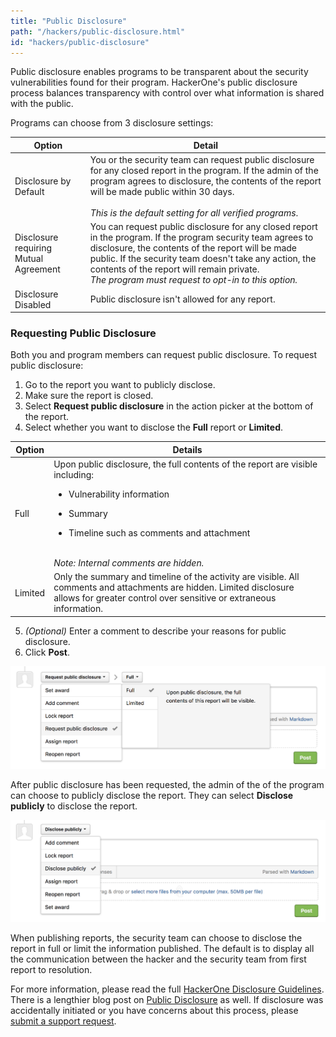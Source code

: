 ```yaml
---
title: "Public Disclosure"
path: "/hackers/public-disclosure.html"
id: "hackers/public-disclosure"
---
```


Public disclosure enables programs to be transparent about the security vulnerabilities found for their program. HackerOne's public disclosure process balances transparency with control over what information is shared with the public.  

Programs can choose from 3 disclosure settings:

Option | Detail
------ | -------
Disclosure by Default | You or the security team can request public disclosure for any closed report in the program. If the admin of the program agrees to disclosure, the contents of the report will be made public within 30 days.<br> <br>*This is the default setting for all verified programs*.
Disclosure requiring Mutual Agreement | You can request public disclosure for any closed report in the program. If the program security team agrees to disclosure, the contents of the report will be made public. If the security team doesn't take any action, the contents of the report will remain private. <br>*The program must request to opt-in to this option.*
Disclosure Disabled | Public disclosure isn't allowed for any report.

### Requesting Public Disclosure
Both you and program members can request public disclosure. To request public disclosure:
1) Go to the report you want to publicly disclose.
2) Make sure the report is closed.
3) Select **Request public disclosure** in the action picker at the bottom of the report.
4) Select whether you want to disclose the **Full** report or **Limited**.

Option | Details
------ | -------
Full | Upon public disclosure, the full contents of the report are visible including:<ul><li>Vulnerability information</li></ul><ul><li>Summary</li></ul><ul><li>Timeline such as comments and attachment</li></ul><br>*Note: Internal comments are hidden.*  
Limited | Only the summary and timeline of the activity are visible. All comments and attachments are hidden. Limited disclosure allows for greater control over sensitive or extraneous information.

5) *(Optional)* Enter a comment to describe your reasons for public disclosure.
6) Click **Post**.    

![public-disclosure-2](./images/public-disclosure-2.png)

After public disclosure has been requested, the admin of the of the program can choose to publicly disclose the report. They can select **Disclose publicly** to disclose the report.

![public-disclosure-3](./images/public-disclosure-3.png)

When publishing reports, the security team can choose to disclose the report in full or limit the information published. The default is to display all the communication between the hacker and the security team from first report to resolution. 

For more information, please read the full [HackerOne Disclosure Guidelines](https://hackerone.com/disclosure-guidelines).  There is a lengthier blog post on [Public Disclosure](https://hackerone.com/blog/public-disclosure-on-hackerone?utm_source=h1&utm_medium=help&utm_campaign=hdpdw) as well.  If disclosure was accidentally initiated or you have concerns about this process, please [submit a support request](https://support.hackerone.com/hc/en-us/requests/new).
